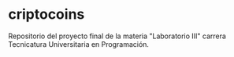 # criptocoins
Repositorio del proyecto final de la materia "Laboratorio III" carrera Tecnicatura Universitaria en Programación.
